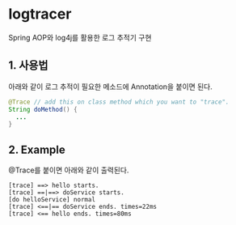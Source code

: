 # logtracer
Spring AOP와 log4j를 활용한 로그 추적기 구현

## 1. 사용법
아래와 같이 로그 추적이 필요한 메소드에 Annotation을 붙이면 된다.

```java
@Trace // add this on class method which you want to "trace".
String doMethod() {
  ...
}
```

## 2. Example

@Trace를 붙이면 아래와 같이 출력된다.

```
[trace] ==> hello starts.
[trace] ==|==> doService starts.
[do helloService] normal
[trace] <==|== doService ends. times=22ms 
[trace] <== hello ends. times=80ms 
```
